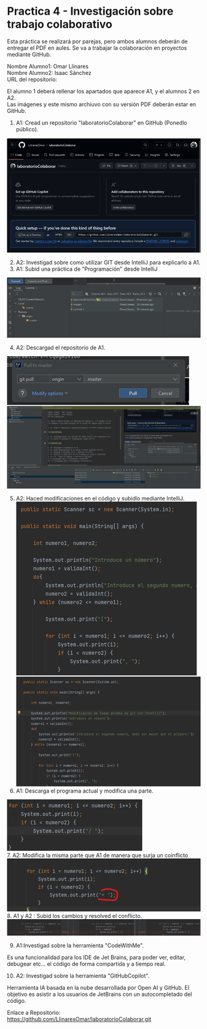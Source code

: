 # Practica 4 - Investigación sobre trabajo colaborativo

Esta práctica se realizará por parejas, pero ambos alumnos deberán de entregar el PDF en aules. Se va a trabajar la colaboración en proyectos mediante GitHub.

Nombre Alumno1:  Omar Llinares  
Nombre Alumno2:  Isaac Sánchez  
URL del repositorio: 

El alumno 1 deberá rellenar los apartados que aparece A1, y el alumnos 2 en A2.  
Las imágenes y este mismo archiuvo con su versión PDF deberán estar en GitHub.

1. A1: Cread un repositorio "laboratorioColaborar" en GitHub (Ponedlo público).

![](Captura1.png)

2. A2: Investigad sobre como utilizar GIT desde IntelliJ para explicarlo a A1.
3. A1: Subid una práctica de "Programación" desde IntelliJ

![](Captura2.png)

4. A2: Descargad el repositorio de A1.

![](a2_02.png)   
![](a2_03.png)   

5. A2: Haced modificaciones en el código y subidlo mediante IntelliJ.  
![](a2_04.png)  
![](a2_05.png)  
6. A1: Descarga el programa actual y modifica una parte.  

![](Captura3.png)  
7. A2: Modifica la misma parte que A1 de manera que surja un coinflicto
![](a2_08.png)  
8. A1 y A2 : Subid los cambios y resolved el conflicto.
![](a2_11.png)  


9. A1:Investigad sobre la herramienta "CodeWithMe".

Es una funcionalidad para los IDE de Jet Brains, para poder ver, editar, debugear etc... el código de forma compartida y a tiempo real. 

10. A2: Investigad sobre la herramienta "GitHubCopilot".

Herramienta IA basada en la nube desarrollada por Open AI y GitHub. El objetivo es asistir a los usuarios de JetBrains con un autocompletado del código.

Enlace a Repositorio:
https://github.com/LlinaresOmar/laboratorioColaborar.git




